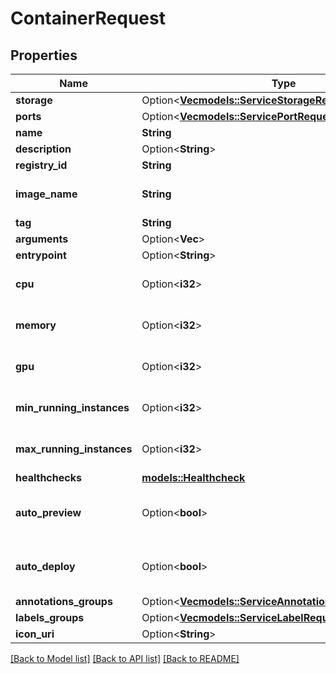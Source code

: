 # ContainerRequest

## Properties

Name | Type | Description | Notes
------------ | ------------- | ------------- | -------------
**storage** | Option<[**Vec<models::ServiceStorageRequestStorageInner>**](ServiceStorageRequest_storage_inner.md)> |  | [optional]
**ports** | Option<[**Vec<models::ServicePortRequestPortsInner>**](ServicePortRequest_ports_inner.md)> |  | [optional]
**name** | **String** | name is case insensitive | 
**description** | Option<**String**> | give a description to this container | [optional]
**registry_id** | **String** | id of the linked registry | 
**image_name** | **String** | The image name pattern differs according to chosen container registry provider:   * `ECR`: `repository` * `SCALEWAY_CR`: `namespace/image` * `DOCKER_HUB`: `image` or `repository/image` * `PUBLIC_ECR`: `registry_alias/repository`  | 
**tag** | **String** | tag of the image container | 
**arguments** | Option<**Vec<String>**> |  | [optional]
**entrypoint** | Option<**String**> | optional entrypoint when launching container | [optional]
**cpu** | Option<**i32**> | unit is millicores (m). 1000m = 1 cpu | [optional][default to 500]
**memory** | Option<**i32**> | unit is MB. 1024 MB = 1GB | [optional][default to 512]
**gpu** | Option<**i32**> |  | [optional][default to 0]
**min_running_instances** | Option<**i32**> | Minimum number of instances running. This resource auto-scale based on the CPU and Memory consumption. Note: 0 means that there is no container running.  | [optional][default to 1]
**max_running_instances** | Option<**i32**> | Maximum number of instances running. This resource auto-scale based on the CPU and Memory consumption. Note: -1 means that there is no limit.  | [optional][default to 1]
**healthchecks** | [**models::Healthcheck**](Healthcheck.md) |  | 
**auto_preview** | Option<**bool**> | Indicates if the 'environment preview option' is enabled for this container.   If enabled, a preview environment will be automatically cloned when `/preview` endpoint is called.   If not specified, it takes the value of the `auto_preview` property from the associated environment.  | [optional]
**auto_deploy** | Option<**bool**> | Specify if the container will be automatically updated after receiving a new image tag.  The new image tag shall be communicated via the \"Auto Deploy container\" endpoint https://api-doc.qovery.com/#tag/Containers/operation/autoDeployContainerEnvironments  | [optional]
**annotations_groups** | Option<[**Vec<models::ServiceAnnotationRequest>**](ServiceAnnotationRequest.md)> |  | [optional]
**labels_groups** | Option<[**Vec<models::ServiceLabelRequest>**](ServiceLabelRequest.md)> |  | [optional]
**icon_uri** | Option<**String**> | Icon URI representing the container. | [optional]

[[Back to Model list]](../README.md#documentation-for-models) [[Back to API list]](../README.md#documentation-for-api-endpoints) [[Back to README]](../README.md)



